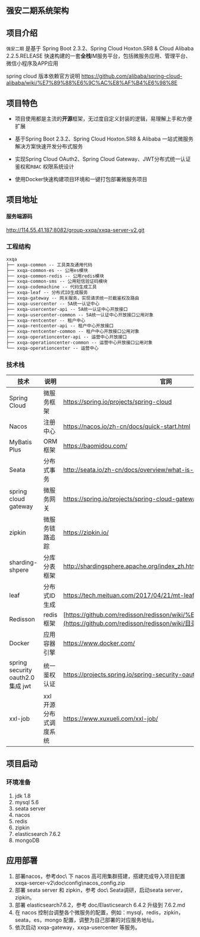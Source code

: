 ## 强安二期系统架构

## 项目介绍

`强安二期` 是基于 Spring Boot 2.3.2、Spring Cloud Hoxton.SR8 & Cloud Alibaba 2.2.5.RELEASE 快速构建的一套**全栈**IM服务平台，包括微服务应用、管理平台、微信小程序及APP应用

spring cloud 版本依赖官方说明
https://github.com/alibaba/spring-cloud-alibaba/wiki/%E7%89%88%E6%9C%AC%E8%AF%B4%E6%98%8E
## 项目特色

- 项目使用都是主流的**开源**框架，无过度自定义封装的逻辑，易理解上手和方便扩展

- 基于Spring Boot 2.3.2、Spring Cloud Hoxton.SR8 & Alibaba 一站式微服务解决方案快速开发分布式服务

- 实现Spring Cloud OAuth2、Spring Cloud Gateway、JWT分布式统一认证鉴权和`RBAC` 权限系统设计

- 使用Docker快速构建项目环境和一键打包部署微服务项目

## 项目地址
#### 服务端源码
http://114.55.41.187:8082/group-xxqa/xxqa-server-v2.git
### 工程结构

```xml
xxqa
├── xxqa-common -- 工具类及通用代码
├── xxqa-common-es -- 公用es模块
├── xxqa-common-redis -- 公用redis模块
├── xxqa-common-sms -- 公用短信验证码模块
├── xxqa-codemachine -- 代码生成工具
├── xxqa-leaf -- 分布式ID生成服务
├── xxqa-gateway -- 网关服务，实现请求统一拦截鉴权及路由
├── xxqa-usercenter -- 5A统一认证中心
├── xxqa-usercenter-api -- 5A统一认证中心开放接口
├── xxqa-usercenter-common -- 5A统一认证中心开放接口公用对象
├── xxqa-rentcenter -- 租户中心
├── xxqa-rentcenter-api -- 租户中心开放接口
├── xxqa-rentcenter-common -- 租户中心开放接口公用对象
├── xxqa-operationcenter-api -- 运营中心开放接口
├── xxqa-operationcenter-common -- 运营中心开放接口公用对象
└── xxqa-operationcenter -- 运营中心
```

### 技术栈

| 技术                          | 说明           | 官网                                                         |
| ----------------------------- | -------------- | ------------------------------------------------------------ |
| Spring Cloud                  | 微服务框架     | https://spring.io/projects/spring-cloud                      |
| Nacos                         | 注册中心       | https://nacos.io/zh-cn/docs/quick-start.html                 |
| MyBatis Plus                  | ORM框架        | https://baomidou.com/                                        |
| Seata                         | 分布式事务     | http://seata.io/zh-cn/docs/overview/what-is-seata.html       |
| spring cloud gateway          | 微服务网关     | https://spring.io/projects/spring-cloud-gateway#learn        |
| zipkin                        | 微服务链路追踪 | https://zipkin.io/                                           |
| sharding-shpere               | 分库分表框架   | http://shardingsphere.apache.org/index_zh.html               |
| leaf                          | 分布式ID生成   | https://tech.meituan.com/2017/04/21/mt-leaf.html             |
| Redisson                      | redis 框架     | [https://github.com/redisson/redisson/wiki/%E7%9B%AE%E5%BD%95](https://github.com/redisson/redisson/wiki/目录) |
| Docker                        | 应用容器引擎   | https://www.docker.com/                                      |
| spring security oauth2.0 集成 jwt     |    统一鉴权认证            |      https://projects.spring.io/spring-security-oauth/docs/oauth2.html                                                        |
| xxl-job         |      xxl开源分布式调度系统          |      https://www.xuxueli.com/xxl-job/                                                        |                                                            |

## 项目启动
### 环境准备
1. jdk 1.8
2. mysql 5.6
3. seata server
4. nacos
5. redis
6. zipkin
7. elasticsearch 7.6.2
8. mongoDB


## 应用部署

1. 部署nacos，参考doc\ 下 nacos 高可用集群搭建，搭建完成导入项目配置 xxqa-sercer-v2\doc\config\nacos_config.zip
2. 部署 seata server 和 zipkin，参考 doc\ Seata调研，启动seata server，zipkin。
3. 部署 elasticsearch7.6.2，参考 doc/Elasticsearch 6.4.2 升级到 7.6.2.md
4. 在 nacos 控制台调整各个微服务的配置，例如：mysql，redis，zipkin，seata，es，mongo 配置，调整为自己部署的对应服务地址。
5. 依次启动 xxqa-gateway，xxqa-usercenter 等服务。

